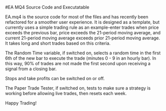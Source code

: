 #EA MQ4 Source Code and Executatable

EA.mq4  is the source code for most of the files and has recently been refactored for a smoother user experience. It is designed as a template, but currently uses a simple trading rule as an example-enter trades when price exceeds the previous bar, price exceeds the 21-period moving average, and current 21-period moving average exceeds prior 21-period moving average. It takes long and short trades based on this criteria.

The Random Time variable, if switched on, selects a random time in the first 6th of the new bar to execute the trade (minutes 0 - 9 in an hourly bar). In this way, 90% of trades are not made the first second upon receiving a signal from a closing bar.

Stops and take profits can be switched on or off.

The Paper Trade Tester, if switched on, tests to make sure a strategy is working before allowing live trades, then resets each week.

Happy Trading!
